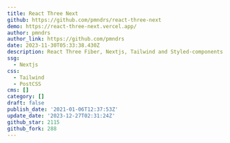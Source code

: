 ```yaml
---
title: React Three Next
github: https://github.com/pmndrs/react-three-next
demo: https://react-three-next.vercel.app/
author: pmndrs
author_link: https://github.com/pmndrs
date: 2023-11-30T05:33:38.430Z
description: React Three Fiber, Nextjs, Tailwind and Styled-components starter
ssg:
  - Nextjs
css:
  - Tailwind
  - PostCSS
cms: []
category: []
draft: false
publish_date: '2021-01-06T12:37:53Z'
update_date: '2023-12-27T02:31:24Z'
github_star: 2115
github_fork: 288
---
```

